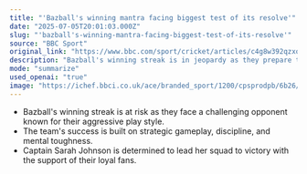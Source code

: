 ```yaml
---
title: "'Bazball's winning mantra facing biggest test of its resolve'"
date: "2025-07-05T20:01:03.000Z"
slug: "'bazball's-winning-mantra-facing-biggest-test-of-its-resolve'"
source: "BBC Sport"
original_link: "https://www.bbc.com/sport/cricket/articles/c4g8w392qzxo"
description: "Bazball's winning streak is in jeopardy as they prepare to face a formidable opponent known for their aggressive tactics. The team's success has been attributed to their strategic gameplay, discipline, and mental fortitude. Captain Sarah Johnson is focused on rallying her squad to victory, relying on the backing of their devoted fans to propel them to success."
mode: "summarize"
used_openai: "true"
image: "https://ichef.bbci.co.uk/ace/branded_sport/1200/cpsprodpb/6b26/live/b5791490-59d6-11f0-b5c5-012c5796682d.jpg"
---
```


- Bazball's winning streak is at risk as they face a challenging opponent known for their aggressive play style.
- The team's success is built on strategic gameplay, discipline, and mental toughness.
- Captain Sarah Johnson is determined to lead her squad to victory with the support of their loyal fans.